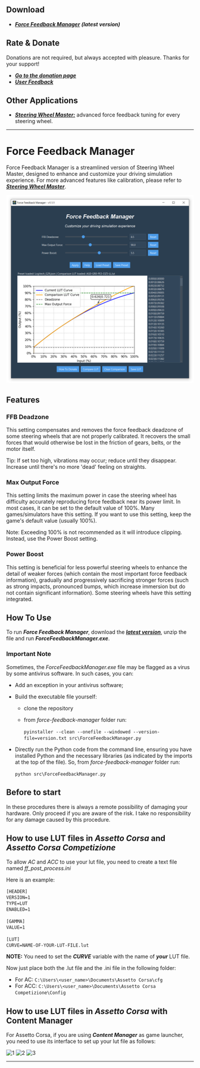 ## Download

 - [***Force Feedback Manager***](https://github.com/Luke460/force-feedback-manager/releases) ***(latest version)***

## Rate & Donate

Donations are not required, but always accepted with pleasure. Thanks for your support!
 - [***Go to the donation page***](https://www.paypal.com/donate?hosted_button_id=WVSY5VX8TA4ZE)
 - [***User Feedback***](https://github.com/Luke460/force-feedback-manager/issues/1)

## Other Applications

 - [***Steering Wheel Master:***](https://github.com/Luke460/steering-wheel-master) advanced force feedback tuning for every steering wheel.

---

# Force Feedback Manager
Force Feedback Manager is a streamlined version of Steering Wheel Master, designed to enhance and customize your driving simulation experience. For more advanced features like calibration, please refer to [***Steering Wheel Master***](https://github.com/Luke460/steering-wheel-master).

![example](images/ffm-example-image.png)

## Features
### FFB Deadzone
This setting compensates and removes the force feedback deadzone of some steering wheels that are not properly calibrated. It recovers the small forces that would otherwise be lost in the friction of gears, belts, or the motor itself.

Tip: If set too high, vibrations may occur; reduce until they disappear. Increase until there's no more 'dead' feeling on straights.

### Max Output Force
This setting limits the maximum power in case the steering wheel has difficulty accurately reproducing force feedback near its power limit. In most cases, it can be set to the default value of 100%. Many games/simulators have this setting. If you want to use this setting, keep the game's default value (usually 100%).

Note: Exceeding 100% is not recommended as it will introduce clipping. Instead, use the Power Boost setting.

### Power Boost
This setting is beneficial for less powerful steering wheels to enhance the detail of weaker forces (which contain the most important force feedback information), gradually and progressively sacrificing stronger forces (such as strong impacts, pronounced bumps, which increase immersion but do not contain significant information). Some steering wheels have this setting integrated.

## How To Use
To run ***Force Feedback Manager***, download the [***latest version***](https://github.com/Luke460/force-feedback-manager/releases), unzip the file and run ***ForceFeedbackManager.exe***.

### Important Note
Sometimes, the *ForceFeedbackManager.exe* file may be flagged as a virus by some antivirus software. In such cases, you can:

 - Add an exception in your antivirus software;

 - Build the executable file yourself:
   - clone the repository
   - from *force-feedback-manager* folder run: 

     ``` pyinstaller --clean --onefile --windowed --version-file=version.txt src\ForceFeedbackManager.py ```

 - Directly run the Python code from the command line, ensuring you have installed Python and the necessary libraries (as indicated by the imports at the top of the file). So, from *force-feedback-manager* folder run: 

   ``` python src\ForceFeedbackManager.py ```

## Before to start

In these procedures there is always a remote possibility of damaging your hardware. Only proceed if you are aware of the risk. I take no responsibility for any damage caused by this procedure.

## How to use LUT files in *Assetto Corsa* and *Assetto Corsa Competizione*

To allow *AC* and *ACC* to use your lut file, you need to create a text file named *ff_post_process.ini*

Here is an example:
```
[HEADER]
VERSION=1
TYPE=LUT
ENABLED=1

[GAMMA]
VALUE=1

[LUT]
CURVE=NAME-OF-YOUR-LUT-FILE.lut
```
**NOTE:** You need to set the ***CURVE*** variable with the name of ***your*** LUT file.

Now just place both the .lut file and the .ini file in the following folder:
 - For AC: ```C:\Users\<user_name>\Documents\Assetto Corsa\cfg```
 - For ACC: ```C:\Users\<user_name>\Documents\Assetto Corsa Competizione\Config```

## How to use LUT files in *Assetto Corsa* with Content Manager

For Assetto Corsa, if you are using ***Content Manager*** as game launcher, you need to use its interface to set up your lut file as follows:

![1](images/cm-ffb-settings.png)
![2](images/cm-left-menu.png)
![3](images/cm-settings.png)

---
